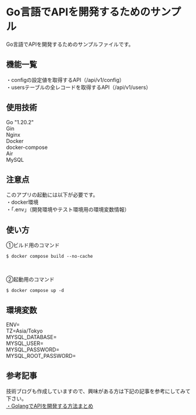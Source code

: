 # Go言語でAPIを開発するためのサンプル  
Go言語でAPIを開発するためのサンプルファイルです。  

## 機能一覧  
・configの設定値を取得するAPI（/api/v1/config）  
・usersテーブルの全レコードを取得するAPI（/api/v1/users）  

## 使用技術  
Go "1.20.2"  
Gin  
Nginx  
Docker  
docker-compose  
Air  
MySQL  

## 注意点  
このアプリの起動には以下が必要です。  
・docker環境  
・「.env」（開発環境やテスト環境用の環境変数情報）  

## 使い方  
①ビルド用のコマンド  
```
$ docker compose build --no-cache
```  

<br/>

②起動用のコマンド  
```
$ docker compose up -d
```  

## 環境変数  
ENV=  
TZ=Asia/Tokyo  
MYSQL_DATABASE=  
MYSQL_USER=  
MYSQL_PASSWORD=  
MYSQL_ROOT_PASSWORD=  

## 参考記事
技術ブログも作成していますので、興味がある方は下記の記事を参考にしてみて下さい。  
[・GolangでAPIを開発する方法まとめ](https://tomoyuki65.com/how-to-develop-api-in-golang/)  
